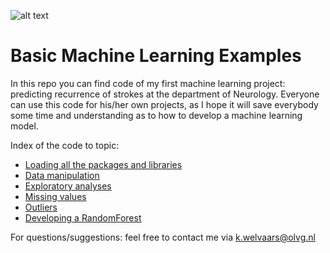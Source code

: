 ![alt text](https://dazeinfo.com/wp-content/uploads/2019/11/Ai-in-healthcare.jpg)

# Basic Machine Learning Examples
In this repo you can find code of my first machine learning project: predicting recurrence of strokes at the department of Neurology. Everyone can use this code for his/her own projects, as I hope it will save everybody some time and understanding as to how to develop a machine learning model.

Index of the code to topic:
- [Loading all the packages and libraries](https://github.com/koenwelvaars/basic_machine_learning/blob/master/Install%20and%20load%20libraries)
- [Data manipulation](https://github.com/koenwelvaars/machine-learning-voorbeelden/blob/master/Data%20manipulatie)
- [Exploratory analyses](https://github.com/koenwelvaars/machine-learning-voorbeelden/blob/master/Beschrijvende%20statistiek)
- [Missing values](https://github.com/koenwelvaars/machine-learning-voorbeelden/blob/master/Omgaan%20met%20missing%20values)
- [Outliers](https://github.com/koenwelvaars/machine-learning-voorbeelden/blob/master/Omgaan%20met%20outliers)
- [Developing a RandomForest](https://github.com/koenwelvaars/machine-learning-voorbeelden/blob/master/Ontwikkelen%20van%20een%20RandomForest)

For questions/suggestions: feel free to contact me via k.welvaars@olvg.nl


